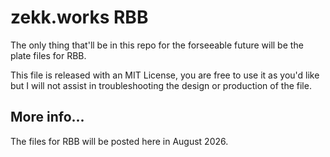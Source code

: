 # zekk.works RBB

The only thing that'll be in this repo for the forseeable future will be the plate files for RBB.

This file is released with an MIT License, you are free to use it as you'd like but I will not assist in troubleshooting the design or production of the file.

## More info...

The files for RBB will be posted here in August 2026.
